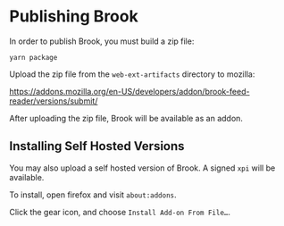 Publishing Brook
================

In order to publish Brook, you must build a zip file:

```
yarn package
```

Upload the zip file from the `web-ext-artifacts` directory to mozilla:

https://addons.mozilla.org/en-US/developers/addon/brook-feed-reader/versions/submit/

After uploading the zip file, Brook will be available as an addon.

Installing Self Hosted Versions
-------------------------------

You may also upload a self hosted version of Brook.  A signed `xpi` will be 
available.

To install, open firefox and visit `about:addons`.  

Click the gear icon, and choose `Install Add-on From File…`.